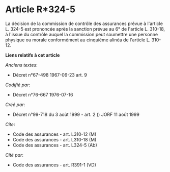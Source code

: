 # Article R*324-5

La décision de la commission de contrôle des assurances prévue à l'article L. 324-5 est prononcée après la sanction prévue au
6° de l'article L. 310-18, à l'issue du contrôle auquel la commission peut soumettre une personne physique ou morale
conformément au cinquième alinéa de l'article L. 310-12.

**Liens relatifs à cet article**

_Anciens textes_:

  - Décret n°67-498 1967-06-23 art. 9

_Codifié par_:

  - Décret n°76-667 1976-07-16

_Créé par_:

  - Décret n°99-718 du 3 août 1999 - art. 2 () JORF 11 août 1999

_Cite_:

  - Code des assurances - art. L310-12 (M)
  - Code des assurances - art. L310-18 (M)
  - Code des assurances - art. L324-5 (Ab)

_Cité par_:

  - Code des assurances - art. R391-1 (VD)
